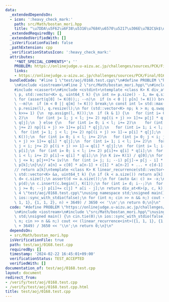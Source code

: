```yaml
---
data:
  _extendedDependsOn:
  - icon: ':heavy_check_mark:'
    path: src/Math/bostan_mori.hpp
    title: "\u7DDA\u5F62\u6F38\u5316\u7684\u6570\u5217\u306E\u7B2C$k$\u9805"
  _extendedRequiredBy: []
  _extendedVerifiedWith: []
  _isVerificationFailed: false
  _pathExtension: cpp
  _verificationStatusIcon: ':heavy_check_mark:'
  attributes:
    '*NOT_SPECIAL_COMMENTS*': ''
    PROBLEM: https://onlinejudge.u-aizu.ac.jp/challenges/sources/PCK/Final/0168
    links:
    - https://onlinejudge.u-aizu.ac.jp/challenges/sources/PCK/Final/0168
  bundledCode: "#line 1 \"test/aoj/0168.test.cpp\"\n#define PROBLEM \"https://onlinejudge.u-aizu.ac.jp/challenges/sources/PCK/Final/0168\"\
    \n#include <iostream>\n#line 2 \"src/Math/bostan_mori.hpp\"\n#include <vector>\n\
    #include <cassert>\n#include <cstdint>\ntemplate <class K> K div_at(std::vector<K>\
    \ p, std::vector<K> q, uint64_t k) {\n int n= p.size() - 1, m= q.size() - 1;\n\
    \ for (assert(q[0] != K(0));; --n)\n  if (n < 0 || p[n] != K()) break;\n for (;;\
    \ --m)\n  if (m < 0 || q[m] != K()) break;\n const int l= std::max(n, m) + 1;\n\
    \ p.resize(l), q.resize(l);\n for (std::vector<K> np; k > m; q.swap(p), p.swap(np),\
    \ k>>= 1) {\n  np.assign(l, K());\n  if (k & 1) {\n   for (int i= 0; i < l; i+=\
    \ 2)\n    for (int j= 1; j < l; j+= 2) np[(i + j) >> 1]+= p[j] * q[i] - p[i] *\
    \ q[j];\n  } else {\n   for (int i= 0; i < l; i+= 2)\n    for (int j= 0; j < l;\
    \ j+= 2) np[(i + j) >> 1]+= p[i] * q[j];\n   for (int i= 1; i < l; i+= 2)\n  \
    \  for (int j= 1; j < l; j+= 2) np[(i + j) >> 1]-= p[i] * q[j];\n  }\n  p.assign(l,\
    \ K());\n  for (int i= 0; i < l; i+= 2)\n   for (int j= 0; j < i; j+= 2) p[(i\
    \ + j) >> 1]+= q[i] * q[j];\n  for (int i= 1; i < l; i+= 2)\n   for (int j= 1;\
    \ j < i; j+= 2) p[(i + j) >> 1]-= q[i] * q[j];\n  for (int i= l; i--;) p[i]+=\
    \ p[i];\n  for (int i= 0; i < l; i+= 2) p[i]+= q[i] * q[i];\n  for (int i= 1;\
    \ i < l; i+= 2) p[i]-= q[i] * q[i];\n }\n K iv= K(1) / q[0];\n for (int j= 0;\
    \ j <= k; p[j++]*= iv)\n  for (int i= j; i; --i) p[j]-= p[j - i] * q[i];\n return\
    \ p[k];\n}\n// a[n] = c[0] * a[n-1] + c[1] * a[n-2] + ... + c[d-1] * a[n-d]\n\
    // return a[k]\ntemplate <class K> K linear_recurrence(std::vector<K> c, const\
    \ std::vector<K> &a, uint64_t k) {\n if (k < a.size()) return a[k];\n const size_t\
    \ d= c.size();\n assert(d <= a.size());\n for (auto &x: c) x= -x;\n std::vector<K>\
    \ p(d);\n c.insert(c.begin(), K(1));\n for (int i= d; i--;)\n  for (int j= i;\
    \ j >= 0; --j) p[i]+= c[j] * a[i - j];\n return div_at<K>(p, c, k);\n}\n#line\
    \ 4 \"test/aoj/0168.test.cpp\"\nusing namespace std;\nsigned main() {\n cin.tie(0);\n\
    \ ios::sync_with_stdio(false);\n for (int n; cin >> n && n;) cout << (linear_recurrence<int>({1,\
    \ 1, 1}, {1, 1, 2}, n) + 3649) / 3650 << '\\n';\n return 0;\n}\n"
  code: "#define PROBLEM \"https://onlinejudge.u-aizu.ac.jp/challenges/sources/PCK/Final/0168\"\
    \n#include <iostream>\n#include \"src/Math/bostan_mori.hpp\"\nusing namespace\
    \ std;\nsigned main() {\n cin.tie(0);\n ios::sync_with_stdio(false);\n for (int\
    \ n; cin >> n && n;) cout << (linear_recurrence<int>({1, 1, 1}, {1, 1, 2}, n)\
    \ + 3649) / 3650 << '\\n';\n return 0;\n}\n"
  dependsOn:
  - src/Math/bostan_mori.hpp
  isVerificationFile: true
  path: test/aoj/0168.test.cpp
  requiredBy: []
  timestamp: '2024-02-22 16:45:01+09:00'
  verificationStatus: TEST_ACCEPTED
  verifiedWith: []
documentation_of: test/aoj/0168.test.cpp
layout: document
redirect_from:
- /verify/test/aoj/0168.test.cpp
- /verify/test/aoj/0168.test.cpp.html
title: test/aoj/0168.test.cpp
---
```

